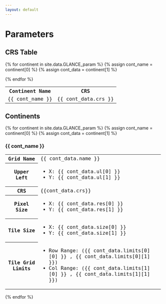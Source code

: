 ```yaml
---
layout: default
---
```


# Parameters

## CRS Table
<table style="table-layout: fixed; width: 100%; font-family: 'Roboto Mono', monospace;">
<th>Continent Name</th>
<th>CRS</th>
{% for continent in site.data.GLANCE_param %}
    {% assign cont_name = continent[0] %}
    {% assign cont_data = continent[1] %}
    <tr>
        <td>{{ cont_name }}</td>
        <td style="word-break:break-all;">{{ cont_data.crs }}</td>
    </tr>
    
    
{% endfor %}
</table>


## Continents
{% for continent in site.data.GLANCE_param %}
{% assign cont_name = continent[0] %}
{% assign cont_data = continent[1] %}
### {{ cont_name }}
<table style="table-layout: fixed; width: 100%; font-family: 'Roboto Mono', monospace;">
    <tr>
	    <th>Grid Name</th>
	    <td>{{ cont_data.name }}</td>
	</tr>
	<tr>
        <th>Upper Left</th>
        <td>
            <ul>
                <li> X: {{ cont_data.ul[0] }}</li>
                <li> Y: {{ cont_data.ul[1] }}</li>
            </ul>    	
        </td>
    </tr>
    <tr>
        <th>CRS</th>
        <td style="word-break:break-all;">{{cont_data.crs}}</td>
    </tr>
    <tr>
        <th>Pixel Size</th>
        <td>
            <ul>
                <li> X: {{ cont_data.res[0] }}</li>
                <li> Y: {{ cont_data.res[1] }}</li>
            </ul>    	
    	</td>
    </tr>
    <tr>
        <th>Tile Size</th>
        <td>
            <ul>
                <li> X: {{ cont_data.size[0] }}</li>
                <li> Y: {{ cont_data.size[1] }}</li>
            </ul>    	
    	</td>
    </tr>
    <tr>
    <th>Tile Grid Limits</th>
    <td>
            <ul>
                <li> Row Range: ({{ cont_data.limits[0][0] }} , {{ cont_data.limits[0][1] }})</li>
                <li> Col Range: ({{ cont_data.limits[1][0] }} , {{ cont_data.limits[1][1] }})</li>
            </ul>    	
    	</td>
    </tr>

</table>
{% endfor %}
